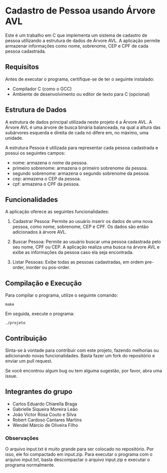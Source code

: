 # Cadastro de Pessoa usando Árvore AVL

Este é um trabalho em C que implementa um sistema de cadastro de pessoa utilizando a estrutura de dados de Árvore AVL. A aplicação permite armazenar informações como nome, sobrenome, CEP e CPF de cada pessoa cadastrada.

## Requisitos
Antes de executar o programa, certifique-se de ter o seguinte instalado:
- Compilador C (como o GCC)
- Ambiente de desenvolvimento ou editor de texto para C (opcional)

## Estrutura de Dados
A estrutura de dados principal utilizada neste projeto é a Árvore AVL. A Árvore AVL é uma árvore de busca binária balanceada, na qual a altura das subárvores esquerda e direita de cada nó difere em, no máximo, uma unidade.

A estrutura Pessoa é utilizada para representar cada pessoa cadastrada e possui os seguintes campos:

- nome: armazena o nome da pessoa.
- primeiro sobrenome: armazena o primeiro sobrenome da pessoa.
- segundo sobrenome: armazena o segundo sobrenome da pessoa.
- cep: armazena o CEP da pessoa.
- cpf: armazena o CPF da pessoa.

## Funcionalidades
A aplicação oferece as seguintes funcionalidades:

1. Cadastrar Pessoa: Permite ao usuário inserir os dados de uma nova pessoa, como nome, sobrenome, CEP e CPF. Os dados são então adicionados à árvore AVL.

2. Buscar Pessoa: Permite ao usuário buscar uma pessoa cadastrada pelo seu nome, CPF ou CEP. A aplicação realiza uma busca na árvore AVL e exibe as informações da pessoa caso ela seja encontrada.

3. Listar Pessoas: Exibe todas as pessoas cadastradas, em ordem pre-order, inorder ou pos-order.

## Compilação e Execução
Para compilar o programa, utilize o seguinte comando:
```
make
```
Em seguida, execute o programa:
```
./projeto
```

## Contribuição
Sinta-se à vontade para contribuir com este projeto, fazendo melhorias ou adicionando novas funcionalidades. Basta fazer um fork do repositório e enviar um pull request.

Se você encontrou algum bug ou tem alguma sugestão, por favor, abra uma issue.

## Integrantes do grupo
- Carlos Eduardo Chiarella Braga
- Gabrielle Siqueira Moreira Leão
- João Victor Rosa Couto e Silva
- Robert Cardoso Cantares Martins
- Wendel Márcio de Oliveira Filho

### Observações
O arquivo input.txt é muito grande para ser colocado no repositório. Por isso, ele foi compactado em input.zip. Para executar o programa com o arquivo input.txt, basta descompactar o arquivo input.zip e executar o programa normalmente.